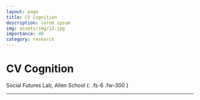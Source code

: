 ```yaml
---
layout: page
title: CV Cognition
description: lorem ipsum
img: assets/img/12.jpg
importance: 40
category: research
---
```


# CV Cognition

Social Futures Lab, Allen School
{: .fs-6 .fw-300 }

---






